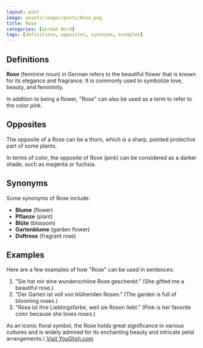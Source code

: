 ```yaml
---
layout: post
image: assets/images/posts/Rose.png
title: Rose
categories: [German Word]
tags: [definitions, opposites, synonyms, examples]
---
```


## Definitions

**Rose** (feminine noun) in German refers to the beautiful flower that is known for its elegance and fragrance. It is commonly used to symbolize love, beauty, and femininity.

In addition to being a flower, "Rose" can also be used as a term to refer to the color pink.

## Opposites

The opposite of a Rose can be a thorn, which is a sharp, pointed protective part of some plants.

In terms of color, the opposite of Rose (pink) can be considered as a darker shade, such as magenta or fuchsia.

## Synonyms

Some synonyms of Rose include:

- **Blume** (flower)
- **Pflanze** (plant)
- **Blüte** (blossom)
- **Gartenblume** (garden flower)
- **Duftrose** (fragrant rose)

## Examples

Here are a few examples of how "Rose" can be used in sentences:

1. "Sie hat mir eine wunderschöne Rose geschenkt." (She gifted me a beautiful rose.)
2. "Der Garten ist voll von blühenden Rosen." (The garden is full of blooming roses.)
3. "Rosa ist ihre Lieblingsfarbe, weil sie Rosen liebt." (Pink is her favorite color because she loves roses.)

As an iconic floral symbol, the Rose holds great significance in various cultures and is widely admired for its enchanting beauty and intricate petal arrangements.\ <a id="yg-widget-0" class="youglish-widget" data-query="Rose" data-lang="german" data-components="8412" data-auto-start="0" data-bkg-color="theme_light" data-title="How%20to%20pronounce%20Rose%20in%20German"  rel="nofollow" href="https://youglish.com">Visit YouGlish.com</a><script async src="https://youglish.com/public/emb/widget.js" charset="utf-8"></script>
